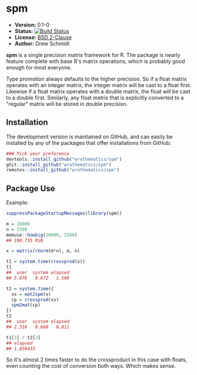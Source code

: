 # spm

* **Version:** 0.1-0
* **Status:** [![Build Status](https://travis-ci.org/wrathematics/spm.png)](https://travis-ci.org/wrathematics/spm)
* **License:** [BSD 2-Clause](http://opensource.org/licenses/BSD-2-Clause)
* **Author:** Drew Schmidt


**spm** is a single precision matrix framework for R.  The package is nearly feature complete with base R's matrix operations, which is probably good enough for most everyone.

Type promotion always defaults to the higher precision.  So if a float matrix operates with an integer matrix, the integer matrix will be cast to a float first. Likewise if a float matrix operates with a double matrix, the float will be cast to a double first.  Similarly, any float matrix that is explicitly converted to a "regular" matrix will be stored in double precision.



## Installation

<!-- To install the R package, run:

```r
install.package("spm")
``` -->

The development version is maintained on GitHub, and can easily be installed by any of the packages that offer installations from GitHub:

```r
### Pick your preference
devtools::install_github("wrathematics/spm")
ghit::install_github("wrathematics/spm")
remotes::install_github("wrathematics/spm")
```



## Package Use

Example:

```r
suppressPackageStartupMessages(library(spm))

m = 10000
n = 2500
memuse::howbig(10000, 2500)
## 190.735 MiB

x = matrix(rnorm(m*n), m, n)

t1 = system.time(crossprod(x))
t1
##  user  system elapsed 
## 5.076   0.672   1.508 

t2 = system.time({
  xs = mat2spm(x)
  cp = crossprod(xs)
  spm2mat(cp)
})
t2
##  user  system elapsed 
## 2.316   0.668   0.811 

t1[3] / t2[3]
## elapsed 
## 1.859433 
```

So it's almost 2 times faster to do the crossproduct in this case with floats, even counting the cost of conversion both ways. Which makes sense.
